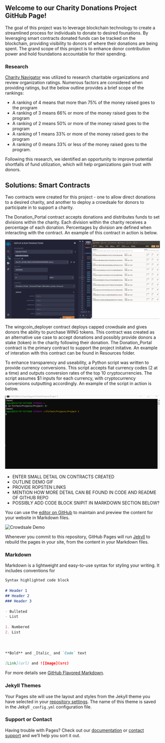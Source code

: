 ## Welcome to our Charity Donations Project GitHub Page!

The goal of this project was to leverage blockchain technology to create a streamlined process for individuals to donate to desired founations.  By leveraging smart contracts donated funds can be tracked on the blockchain, providing visibility to donors of where their donations are being spent.  The grand scope of this project is to enhance donor contribution power and hold foundations accountable for their spending. 

### Research

[Charity Navigator](https://www.charitynavigator.org) was utilized to research charitable organizations and review organization ratings.  Numerous factors are considered when providing ratings, but the below outline provides a brief scope of the rankings:

  - A ranking of 4 means that more than 75% of the money raised goes to the program
  - A ranking of 3 means 66% or more of the money raised goes to the program
  - A ranking of 2 means 50% or more of the money raised goes to the program
  - A ranking of 1 means 33% or more of the money raised goes to the program
  - A ranking of 0 means 33% or less of the money raised goes to the program.
  
Following this research, we identified an opportunity to improve potential shortfalls of fund utilization, which will help organizations gain trust with donors. 

## Solutions: Smart Contracts
Two contracts were created for this project - one to allow direct donations to a desired charity, and another to deploy a crowdsale for donors to participate in to support a charity. 

The Donation_Portal contract accepts donations and distributes funds to set divisions within the charity.  Each division within the charity receives a percentage of each donation.  Percentages by division are defined when interacting with the contract.  An example of this contract in action is below.  

![Deposit Demo](depositCONTRACT.gif)

The wingcoin_deployer contract deploys capped crowdsale and gives donors the ability to purchase WING tokens.  This contract was created as an alternative use case to accept donations and possibly provide donors a stake (token) in the charity following their donation.  The Donation_Portal contract is the primary contract to support the project initative. An example of interation with this contract can be found in Resources folder. 

To enhance transparency and useability, a Python script was written to provide currency conversions.  This script accepts fiat currency codes (2 at a time) and outputs conversion rates of the top 10 cryptocurrencies.  The script assumes $1 inputs for each currency, with cryptocurrency conversions outputting accordingly.  An example of the script in action is below. 

![Currency Conversions](conversions_python2.gif)

- ENTER SMALL DETAIL ON CONTRACTS CREATED
- OUTLINE DEMO GIF
- PROVIDE ROPSTEN LINKS
- MENTION HOW MORE DETAIL CAN BE FOUND IN CODE AND README OF GITHUB REPO
- POSSIBLY ADD CODE BLOCK SNIPIT IN MARKDOWN SECTION BELOW?




You can use the [editor on GitHub](https://github.com/hageslel/Charity-Donations-on-Blockchain/edit/gh-pages/index.md) to maintain and preview the content for your website in 
Markdown files.

![Crowdsale Demo](crowdsaleDEMO.gif)

Whenever you commit to this repository, GitHub Pages will run [Jekyll](https://jekyllrb.com/) to rebuild the pages in your site, from the content in your Markdown files.

### Markdown

Markdown is a lightweight and easy-to-use syntax for styling your writing. It includes conventions for

```markdown
Syntax highlighted code block

# Header 1
## Header 2
### Header 3

- Bulleted
- List

1. Numbered
2. List



**Bold** and _Italic_ and `Code` text

[Link](url) and ![Image](src)
```

For more details see [GitHub Flavored Markdown](https://guides.github.com/features/mastering-markdown/).

### Jekyll Themes

Your Pages site will use the layout and styles from the Jekyll theme you have selected in your [repository settings](https://github.com/hageslel/Charity-Donations-on-Blockchain/settings). The name of this theme is saved in the Jekyll `_config.yml` configuration file.

### Support or Contact

Having trouble with Pages? Check out our [documentation](https://docs.github.com/categories/github-pages-basics/) or [contact support](https://support.github.com/contact) and we’ll help you sort it out.
